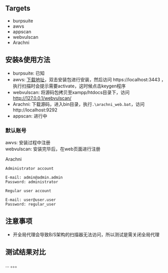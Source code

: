 
## Targets
- burpsuite
- awvs
- appscan
- webvulscan
- Arachni

## 安装&使用方法

- burpsuite: 已知
- awvs: [下载地址](https://www.arvinhk.com/post/306.html)，双击安装包进行安装，然后访问 https://localhost:3443 ，执行扫描时会提示需要activate，这时候点击keygen程序
- webvulscan: 将源码包拷贝至xampp/htdocs目录下，访问  http://127.0.0.1/webvulscan/ 
- Arachni: 下载源码，进入bin目录，执行<code>.\arachni_web.bat</code>，访问  http://localhost:9292
- appscan: 进行中

### 默认账号

awvs: 安装过程中注册   
webvulscan: 安装完毕后，在web页面进行注册  

Arachni
```code
Administrator account

E-mail: admin@admin.admin
Password: administrator

Regular user account

E-mail: user@user.user
Password: regular_user
```

## 注意事项

- 开全局代理会导致B/S架构的扫描器无法访问，所以测试是需关闭全局代理

## 测试结果对比
...
。。。
